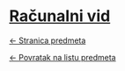 # [Računalni vid](https://www.github.com/studosi-fer/RACVID)
[<- Stranica predmeta](https://www.fer.unizg.hr/predmet/racvid)

[<- Povratak na listu predmeta](https://www.github.com/studosi/FER)